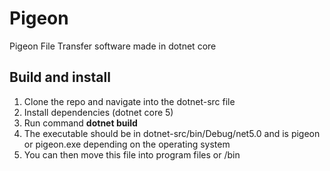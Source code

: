 # Pigeon
Pigeon File Transfer software made in dotnet core

## Build and install
1. Clone the repo and navigate into the dotnet-src file
2. Install dependencies (dotnet core 5)
3. Run command **dotnet build**
4. The executable should be in dotnet-src/bin/Debug/net5.0 and is pigeon or pigeon.exe depending on the operating system
5. You can then move this file into program files or /bin
